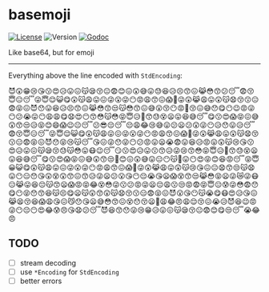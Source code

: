 # basemoji

[![License](https://img.shields.io/github/license/seankhliao/basemoji.svg?style=flat-square)](LICENSE)
![Version](https://img.shields.io/github/v/tag/seankhliao/basemoji?sort=semver&style=flat-square)
[![Godoc](http://img.shields.io/badge/godoc-reference-blue.svg?style=flat-square)](https://godoc.org/github.com/seankhliao/basemoji)

Like base64, but for emoji

---

Everything above the line encoded with `StdEncoding`:

😈😲😁😢😘😗😍😥😛😖😽😪😚😐😨😊😖😲😅😛😓😆😥😣😙😖😹😳😙😕😴😨😚😇😑😴😜😇😌😺😋😲😽😩😛😖😜😮😜😶😡😩😙😖😱😤😜😲😹😩😛😲😽😧😚😗😑😨😝😖😈😯😛😆😥😣😙😖😹😳😙😒😽😳😙😖😅😮😚😶😡😬😚😖😅😯😋😶😉😡😜😶😕😭😛😶😩😩😋😧😍😶😙😳😽😳😝😇😥😬😙😓😵😦😛😆😅😴😋😗😍😱😝😖😅😲😙😒😥😝😊😄😱😉😐😴😕😎😔😴😔😩😂😢😅😛😕😦😕😲😜😶😥😯😛😥😴😨😚😇😑😴😜😇😌😺😋😲😽😩😛😖😜😮😜😶😡😩😙😖😱😤😜😲😹😩😛😲😽😧😚😗😑😨😝😖😈😯😝😢😽😴😘😖😜😯😜😶😕😡😛😦😭😨😛😆😥😡😛😲😽😢😘😗😍😥😛😖😽😪😚😓😽😳😛😷😉😴😏😗😍😥😛😗😙😥😜😢😙😳😝😇😥😬😙😓😵😦😛😆😅😴😋😗😍😱😝😖😅😲😙😒😤😊😖😲😅😛😑😶😽😤😛😶😍😝😊😆😡😴😝😇😀😺😋😲😽😩😛😖😜😮😜😶😡😩😙😖😱😤😜😲😹😩😛😲😽😢😘😖😑😧😙😒😽😧😛😶😑😯😘😲😵😲😙😖😙😥😜😦😕😮😘😶😔😭😘😦😱😵😙😒😹😳😝😦😜😿😜😷😑😹😛😆😔😽😙😦😱😡😝😂😵😳😜😗😕😡😜😦😔😩😗😒😡😨😝😇😑😰😜😳😨😯😋😶😝😯😙😆😽😣😋😦😽😲😙😲😽😧😚😗😑😨😝😖😈😮😘😶😽😭😋😷😍😥😘😖😹😫😚😆😱😩😘😖😼😯😘😦😅😳😙😖😵😯😚😦😤😩😂😠😩😌😚😖😭😥😈😆😉😡😜😶😔😶😍😂😰😠😘😧😕😴😈😆😙😯😜😢😁😥😛😖😽😪😚😐😨😊😋😒😴😭😂😠

## TODO

- [ ] stream decoding
- [ ] use `*Encoding` for `StdEncoding`
- [ ] better errors
